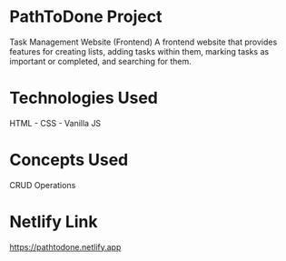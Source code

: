 # PathToDone Project
Task Management Website (Frontend)
A frontend website that provides features for creating lists, adding tasks within them, marking tasks as important or completed, and searching for them.

# Technologies Used
HTML - CSS - Vanilla JS

# Concepts Used
CRUD Operations

# Netlify Link
https://pathtodone.netlify.app

